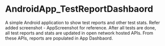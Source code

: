 # AndroidApp_TestReportDashbaord
A simple Android application to show test reports and other test stats.
Refer added screenshot - AppScreenshot for reference.
After all tests are done, all test reports and stats are updated in open network hosted APIs.
From these APIs, reports are populated in App Dashbaord.
